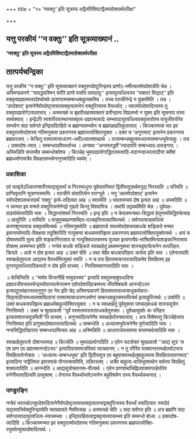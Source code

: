 +++
title = "१० ‘नवक्तुः’ इति सूत्रस्य अद्वैतविशिष्टाद्वैतमतोक्तार्थपरीक्षा"

+++


## यत्तु परकीयं ‘‘न वक्तुः’’ इति सूत्रव्याख्यानं ..

**‘नवक्तुः’ इति सूत्रस्य अद्वैतविशिष्टाद्वैतमतोक्तार्थपरीक्षा**

## **तात्पर्यचन्द्रिका**

यत्तु परकीयं ‘‘न वक्तुः’’ इति सूत्रव्याख्यानं वक्तुरुपदेष्टुरिन्द्रस्य प्राणोऽ-स्मीत्यात्मोपदेशान्नेति चेन्न । अस्मिन्प्रकरणे ‘‘यावद्ध्यस्मिन् शरीरे प्राणो वसति तावदायुः’’ इत्यायुरवधित्वस्य ‘‘वक्तारं विद्यात्’’ इति वक्तृत्वप्रज्ञात्मत्वादेश्चोक्तेः प्रत्यगात्मसम्बन्धबाहुल्यमस्ति । तच्च पराचीनेन्द्रे न युक्तमिति । तन्न । ‘उपदेशात्’ इत्यनेनैवोपदेष्टृत्वरूपवक्तृत्वलाभेन वक्तुरित्यस्य वैयर्थ्यात् । स्वात्मोपदेशादित्यस्य तु वक्तृपदप्रयोगेऽप्यलाभात् । अस्मत्पक्षे च बृहतीसहस्रवक्तारं प्रतीन्द्रस्य विप्रलम्भो न युक्त इति सूचनाय तस्य सार्थक्यात् । इन्द्रेऽपि स्वशरीरावस्थानवक्तृत्व-प्रज्ञात्मत्वादेः सम्भवादायुरवधित्ववक्तृत्वयोश्च वायुजीवयोरेव सम्भवेन सदा सर्वगते इन्द्रियादिरहिते च ब्रह्मण्यसम्भवेन च ब्रह्मपक्षप्रतिकूलत्वात् । किञ्चास्माकं मत इव वक्तुरात्मोपदेशस्य गतिमनुक्त्वा प्रकरणस्य ब्रह्मपरत्वोक्तिरयुक्ता । उक्तं च ‘अनुगमात्’ इत्यनेन प्रकरणस्य ब्रह्मपरत्वम् । केचित्तु परमात्मासाधारण-धर्मोऽध्यात्मशब्दार्थः । तत्सम्बन्धबहुत्वमध्यात्मसम्बन्धभूमेत्याहुः । तन्न । उक्तदोष-त्वात् । सम्बन्धपदवैयर्थ्याच्च । अन्यथा ‘‘अन्तस्तद्धर्मे’’त्यादावपि सम्बन्धपद-प्रसङ्गात् । अस्मिन्निति सप्तम्यैव सम्बन्धोक्तेश्च । किञ्चेह भूमपदप्रयोगाद्धिततमत्वादि-वदानन्दाजरत्वादीनां सर्वेषां ब्रह्मधर्माणामत्रैव विवक्षासम्भवेनानुगमादिति व्यर्थम् ।

### **प्रकाशिका**

एवं मतद्वयेऽधिकरणशरीरमाद्यसूत्रार्थं च निरस्याधुना पूर्वमताभिमतं द्वितीयसूत्रार्थमनूद्य निरस्यति ॥ यत्त्विति ॥ प्राग्विवृतानि सूत्राण्यस्माभिः । पराचीने संसारित्वेन पराग्भूते । ननु ‘आत्मोपदेशात्’ इत्यनेन स्वोपदेशालाभात्तदर्थं ‘वक्तुः’ इत्ये-तदित्यत आह ॥ स्वात्मेति ॥ भवतामप्ययं दोष इत्यत आह ॥ अस्मदिति ॥ न त्वन्मत इव मन्मते वक्तुरित्यनेनेन्द्रो गृह्यते किन्तु विश्वामित्रः । तथापि तद्व्यर्थमिति चेन्न । पूर्वपक्ष-दार्ढ्यार्थत्वादिति भावः । सिद्धान्तांशार्थं निरस्यति ॥ इन्द्र इति ॥ न केवलमन्यथा-सिद्धत्वं हेतूनामसिद्धिश्चेत्याह ॥ आयुरिति ॥ वाय्विति ॥ वायुमुख्यप्राणशब्दित-पञ्चवृत्तिरूपवाय्वित्यर्थः । सर्वगतत्वान्नावधित्वं करणशून्यत्वान्न वक्तृत्वमित्यर्थः ॥ गतिमनुक्त्वेति ॥ ब्रह्मपरत्वे स्वात्मोपदेशरूपबाधके शङ्किते मन्मत इवान्तर्याम्यादि-विवक्षया तदुक्तिरिति गत्युक्त्या बाधकमपरिहृत्य प्रकरणस्य ब्रह्मपरत्वोक्तिरयुक्तेत्यर्थः । अयं च दोषस्तवापि तुल्य इति शङ्कानिरासाय वा गत्युक्तिपरत्वमस्य युज्यत इत्यगत्यैव-माश्रितमित्याशङ्कानिरासाय वोक्तम् अस्मन्मत इवेति । नन्वेवं बाधके शङ्किते स्वपक्षहेतुं प्रथममनुक्त्वा शास्त्रदृष्ट्येत्यनेन तत्परिहारः क्रियते । अतो न दोष इत्यत आह ॥ उक्तं चेति ॥ तथा चेहैव बाधकपरिहारः कर्तव्य इति भावः । एतेनास्यापि स्वपक्षहेतुपरत्व आद्यस्य वैयर्थ्यमित्युक्तं भवति । न च तत्र हिततमत्वाजरत्वादिकमेव विवक्षितम् इह पुनरायुरवधित्वादिकमतो न दोष इति वाच्यम् । निरसिष्यमाणत्वादिति भावः ।

॥ केचित्त्विति ॥ ‘‘मामेव विजानीहि मामुपास्स्व’’ इत्यादि वक्तुस्त्वाष्ट्रवधादिना प्रज्ञातजीवभावस्येन्द्रस्योपास्यत्वेनात्मन एवोपदेशादिप्रक्रमस्य जीवविषयत्वे आनन्दोऽजर इत्याद्युपसंहारस्तदनुगुण एव नेय इति चेद् अस्मिन्प्रकरणे हिततमत्वसाध्वसाधुकर्मकार-यितृत्वादीनामध्यात्मशब्दितानां परमात्मासाधारणधर्माणां सम्बन्धबाहुल्यमस्तीत्यर्थ इत्याहुरित्यर्थः ॥ उक्तेति ॥ उक्तं बाधकमपरिहृत्य ब्रह्मधर्मबाहुल्योक्तिरयुक्ता । न च स्वपक्षहेतुं पूर्वमुक्त्वा पश्चाद्बाधकं शास्त्रसूत्रेण निरसिष्यते । उक्तं च श्रुतप्रकाशे ‘‘पूर्वं परमात्मपरत्वसाधकहेतुरुक्तः । पूर्वपक्षयुक्तेः कः परिहार इत्यतश्शास्त्रसूत्रमिती’’ति वाच्यम् । अनुगमादित्यनेनैव स्वपक्षहेतोरुक्तत्वात् । अत्र विशेषस्तु किञ्चेहेत्यत्र निरसिष्यत इति प्रागुक्तदोषग्रस्तत्वादित्यर्थः ॥ सम्बन्धेति ॥ अध्यात्मभूमेत्यनेनैव पूर्णत्वादिति भावः । नन्वसिद्धिपरिहाराय सम्बन्धपदमित्यत आह ॥ अस्मिन्निति ॥ आधाराधेयभावस्य सप्तम्यर्थत्वादिति भावः ।

स्वपक्षहेतुपरत्वे दोषान्तरमाह ॥ किञ्चेति ॥ भूमपदप्रयोगादिति ॥ एतेन यदत्रोक्तं श्रुतप्रकाशे ‘‘आद्यं सूत्रं ‘स एष प्राण एव प्रज्ञात्मानन्दोऽजरः’ इत्यादिवाक्यमात्रविषयं व्याख्यानम् । न तु परैरिव वाक्यान्तरस्थहेतवोऽप्यत्र विवक्षितत्वेनोक्ताः । ‘अध्यात्म-सम्बन्धभूमा’ इति द्वितीयसूत्र एव बहुवाक्यस्थहेतुबाहुल्यस्य विवक्षितत्वावगमात्’’ इत्यादिना नाद्वैतिमत इवास्माकं पौनरुक्त्यमिति, तन्निरस्तम् । अत्रैव बाहुल्य-वाचिभूमशब्देन सर्वस्य विवक्षितुं शक्यत्वादिति ॥ आनन्देति ॥ आद्यसूत्रोक्तानाम-पीत्यर्थः । एतेन प्राणशब्दचिह्नितवाक्यगतहेतोरेव वर्णनीयत्वादित्यपि प्रत्युक्तम् । तेनास्य वैयर्थ्याभावेऽप्यनेन बहुविषयेण तस्य वैयर्थ्यकथनात् ।

### **पाण्डुरङ्गि**

नन्वेवं भवत्पक्षेऽप्युपदेशादित्यनेनैवोपदेष्टृत्वरूपवक्तृत्वलाभाद्वक्तुरित्यस्य वैयर्थ्यं स्यादित्यतः स्यादेवं यद्यस्माभिर्वक्तुरिन्द्रस्येति व्याख्यायते नैवमित्याह ॥ अस्मत्पक्षे चेति ॥ सदा सर्वगत इति ॥ अत्र ब्रह्मणि सदा सर्वगतत्वादायुरवधित्व-स्यासम्भवः । इन्द्रियरहितत्वाद्वक्तृत्वस्यासम्भव इति सम्बन्धो बोध्यः ॥ उक्तदोष-त्वादिति ॥ किञ्चास्मन्मत इव वक्तुरात्मोपदेशस्य गतिमनुक्त्वा प्रकरणस्य ब्रह्मपरत्वोक्ति-रयुक्तेत्युक्तदोषादित्यर्थः ।

